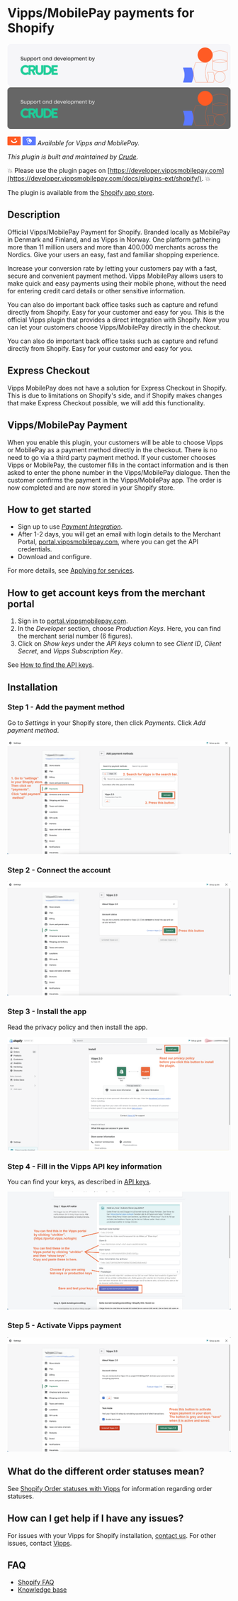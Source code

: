 <!-- START_METADATA
---
title: Vipps/MobilePay Payments for Shopify
sidebar_position: 1
description: Provide Vipps/MobilePay payments for Shopify.
pagination_next: null
pagination_prev: null
---
END_METADATA -->

# Vipps/MobilePay payments for Shopify

![Support and development by Crude ](./docs/images/crude.svg#gh-light-mode-only)![Support and development by Crude](./docs/images/crude_dark.svg#gh-dark-mode-only)

![Vipps](./docs/images/vipps.png) ![MobilePay](./docs/images/mp.png) *Available for Vipps and MobilePay.*

*This plugin is built and maintained by [Crude](https://crude.no/).*

<!-- START_COMMENT -->
💥 Please use the plugin pages on [https://developer.vippsmobilepay.com](https://developer.vippsmobilepay.com/docs/plugins-ext/shopify/). 💥
<!-- END_COMMENT -->

The plugin is available from the [Shopify app store](https://apps.shopify.com/vipps?locale=nb).

## Description

Official Vipps/MobilePay Payment for Shopify. Branded locally as MobilePay in Denmark and Finland, and as Vipps in Norway. One platform gathering more than 11 million users and more than 400.000 merchants across the Nordics. Give your users an easy, fast and familiar shopping experience.

Increase your conversion rate by letting your customers pay with a fast, secure and convenient payment method. Vipps MobilePay allows users to make quick and easy payments using their mobile phone, without the need for entering credit card details or other sensitive information.

You can also do important back office tasks such as capture and refund directly from Shopify. Easy for your customer and easy for you.
This is the official Vipps plugin that provides a direct integration with Shopify. Now you can let your customers choose Vipps/MobilePay directly in the checkout.

You can also do important back office tasks such as capture and refund directly from Shopify. Easy for your customer and easy for you.

## Express Checkout

Vipps MobilePay does not have a solution for Express Checkout in Shopify.
This is due to limitations on Shopify's side, and if Shopify makes changes that
make Express Checkout possible, we will add this functionality.

## Vipps/MobilePay Payment

When you enable this plugin, your customers will be able to choose Vipps or MobilePay as a payment method directly in the checkout. There is no need to go via a third party payment method. If your customer chooses Vipps or MobilePay, the customer fills in the contact information and is then asked to enter the phone number in the Vipps/MobilePay dialogue. Then the customer confirms the payment in the Vipps/MobilePay app. The order is now completed and are now stored in your Shopify store.

## How to get started

- Sign up to use [*Payment Integration*](https://vippsmobilepay.com/online/payment-integration).
- After 1-2 days, you will get an email with login details to the Merchant Portal, [portal.vippsmobilepay.com](https://portal.vippsmobilepay.com/), where you can get the API credentials.
- Download and configure.

For more details, see [Applying for services](https://developer.vippsmobilepay.com/docs/knowledge-base/applying-for-services/).

## How to get account keys from the merchant portal

1. Sign in to [portal.vippsmobilepay.com](https://portal.vippsmobilepay.com/).
2. In the *Developer* section, choose *Production Keys*. Here, you can find the merchant serial number (6 figures).
3. Click on *Show keys* under the *API keys* column to see *Client ID*, *Client Secret*, and *Vipps Subscription Key*.

See [How to find the API keys](https://developer.vippsmobilepay.com/docs/developer-resources/portal#how-to-find-the-api-keys).

## Installation

### Step 1 - Add the payment method

Go to *Settings* in your Shopify store, then click *Payments*. Click *Add payment method*.

![Step 1](./docs/images/Vipps2Shopify1.png)

### Step 2 - Connect the account

![Step 2](./docs/images/Vipps2Shopify2.png)

### Step 3 - Install the app

Read the privacy policy and then install the app.

![Step 3](./docs/images/Vipps2Shopify3.png)

### Step 4 - Fill in the Vipps API key information

You can find your keys, as described in
[API keys](https://developer.vippsmobilepay.com/docs/knowledge-base/api-keys/).

![Step 4](./docs/images/Vipps2Shopify4.png)

### Step 5 - Activate Vipps payment

![Step 5](./docs/images/Vipps2Shopify5.png)

## What do the different order statuses mean?

See [Shopify Order statuses with Vipps](shopify-faq.md#what-do-the-different-order-statuses-in-shopify-mean-when-combined-with-vipps) for information regarding order statuses.

## How can I get help if I have any issues?

For issues with your Vipps for Shopify installation, [contact us](https://vipps-shopify.atlassian.net/servicedesk/customer/portal/3). For other issues, contact [Vipps](https://developer.vippsmobilepay.com/docs/contact/).

## FAQ

* [Shopify FAQ](shopify-faq.md)
* [Knowledge base](https://developer.vippsmobilepay.com/docs/knowledge-base)
